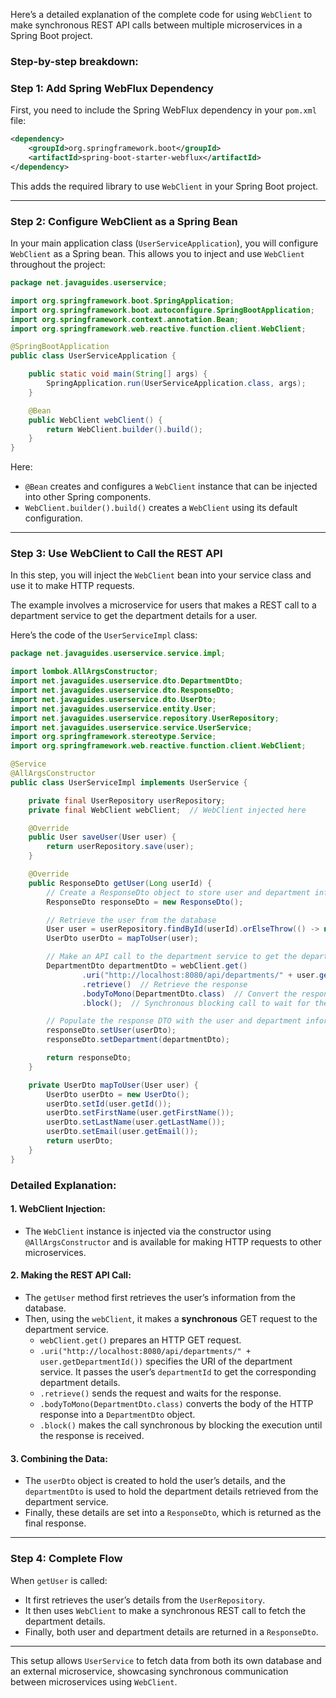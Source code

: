 Here’s a detailed explanation of the complete code for using `WebClient` to make synchronous REST API calls between multiple microservices in a Spring Boot project.

### Step-by-step breakdown:

### Step 1: Add Spring WebFlux Dependency
First, you need to include the Spring WebFlux dependency in your `pom.xml` file:

```xml
<dependency>
    <groupId>org.springframework.boot</groupId>
    <artifactId>spring-boot-starter-webflux</artifactId>
</dependency>
```

This adds the required library to use `WebClient` in your Spring Boot project.

---

### Step 2: Configure WebClient as a Spring Bean

In your main application class (`UserServiceApplication`), you will configure `WebClient` as a Spring bean. This allows you to inject and use `WebClient` throughout the project:

```java
package net.javaguides.userservice;

import org.springframework.boot.SpringApplication;
import org.springframework.boot.autoconfigure.SpringBootApplication;
import org.springframework.context.annotation.Bean;
import org.springframework.web.reactive.function.client.WebClient;

@SpringBootApplication
public class UserServiceApplication {

    public static void main(String[] args) {
        SpringApplication.run(UserServiceApplication.class, args);
    }

    @Bean
    public WebClient webClient() {
        return WebClient.builder().build();
    }
}
```

Here:
- `@Bean` creates and configures a `WebClient` instance that can be injected into other Spring components.
- `WebClient.builder().build()` creates a `WebClient` using its default configuration.

---

### Step 3: Use WebClient to Call the REST API

In this step, you will inject the `WebClient` bean into your service class and use it to make HTTP requests.

The example involves a microservice for users that makes a REST call to a department service to get the department details for a user.

Here’s the code of the `UserServiceImpl` class:

```java
package net.javaguides.userservice.service.impl;

import lombok.AllArgsConstructor;
import net.javaguides.userservice.dto.DepartmentDto;
import net.javaguides.userservice.dto.ResponseDto;
import net.javaguides.userservice.dto.UserDto;
import net.javaguides.userservice.entity.User;
import net.javaguides.userservice.repository.UserRepository;
import net.javaguides.userservice.service.UserService;
import org.springframework.stereotype.Service;
import org.springframework.web.reactive.function.client.WebClient;

@Service
@AllArgsConstructor
public class UserServiceImpl implements UserService {

    private final UserRepository userRepository;
    private final WebClient webClient;  // WebClient injected here

    @Override
    public User saveUser(User user) {
        return userRepository.save(user);
    }

    @Override
    public ResponseDto getUser(Long userId) {
        // Create a ResponseDto object to store user and department information
        ResponseDto responseDto = new ResponseDto();

        // Retrieve the user from the database
        User user = userRepository.findById(userId).orElseThrow(() -> new RuntimeException("User not found"));
        UserDto userDto = mapToUser(user);

        // Make an API call to the department service to get the department information for the user
        DepartmentDto departmentDto = webClient.get()
                .uri("http://localhost:8080/api/departments/" + user.getDepartmentId())  // API call to department service
                .retrieve()  // Retrieve the response
                .bodyToMono(DepartmentDto.class)  // Convert the response to a DepartmentDto
                .block();  // Synchronous blocking call to wait for the result

        // Populate the response DTO with the user and department information
        responseDto.setUser(userDto);
        responseDto.setDepartment(departmentDto);

        return responseDto;
    }

    private UserDto mapToUser(User user) {
        UserDto userDto = new UserDto();
        userDto.setId(user.getId());
        userDto.setFirstName(user.getFirstName());
        userDto.setLastName(user.getLastName());
        userDto.setEmail(user.getEmail());
        return userDto;
    }
}
```

### Detailed Explanation:

#### 1. **WebClient Injection**:
- The `WebClient` instance is injected via the constructor using `@AllArgsConstructor` and is available for making HTTP requests to other microservices.

#### 2. **Making the REST API Call**:
- The `getUser` method first retrieves the user’s information from the database.
- Then, using the `webClient`, it makes a **synchronous** GET request to the department service.
    - `webClient.get()` prepares an HTTP GET request.
    - `.uri("http://localhost:8080/api/departments/" + user.getDepartmentId())` specifies the URI of the department service. It passes the user’s `departmentId` to get the corresponding department details.
    - `.retrieve()` sends the request and waits for the response.
    - `.bodyToMono(DepartmentDto.class)` converts the body of the HTTP response into a `DepartmentDto` object.
    - `.block()` makes the call synchronous by blocking the execution until the response is received.

#### 3. **Combining the Data**:
- The `userDto` object is created to hold the user’s details, and the `departmentDto` is used to hold the department details retrieved from the department service.
- Finally, these details are set into a `ResponseDto`, which is returned as the final response.

---

### Step 4: Complete Flow

When `getUser` is called:
- It first retrieves the user’s details from the `UserRepository`.
- It then uses `WebClient` to make a synchronous REST call to fetch the department details.
- Finally, both user and department details are returned in a `ResponseDto`.

---

This setup allows `UserService` to fetch data from both its own database and an external microservice, showcasing synchronous communication between microservices using `WebClient`.